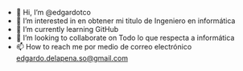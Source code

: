 - 👋 Hi, I’m @edgardotco
- 👀 I’m interested in en obtener mi titulo de Ingeniero en informática
- 🌱 I’m currently learning GitHub
- 💞️ I’m looking to collaborate on Todo lo que respecta a informática
- 📫 How to reach me por medio de correo electrónico edgardo.delapena.so@gmail.com


<!---
edgardotco/edgardotco es un repositorio especial porque su archivo `README.md` (este archivo) aparece en mi perfil de GitHub. Puedes hacer clic en el enlace Vista previa para ver los cambios.
--->
